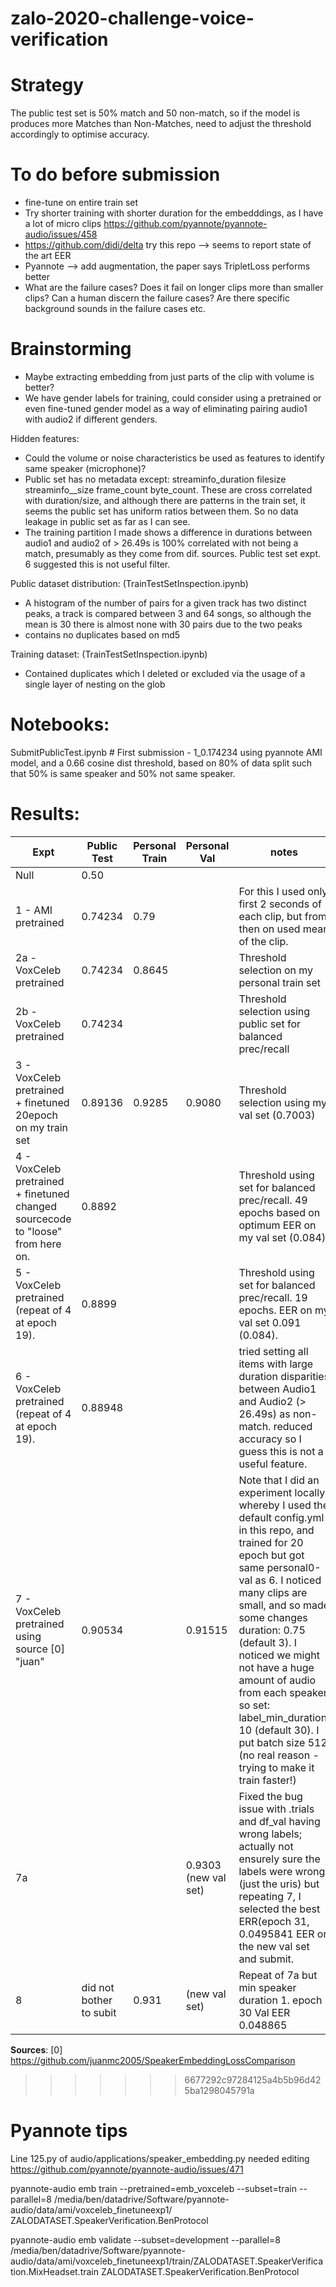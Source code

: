 # zalo-2020-challenge-voice-verification

# Strategy

The public test set is 50% match and 50 non-match, so if the model is produces more Matches than Non-Matches, need to adjust the threshold accordingly to optimise accuracy.  

# To do before submission

* fine-tune on entire train set
* Try shorter training with shorter duration for the embedddings, as I have a lot of micro clips https://github.com/pyannote/pyannote-audio/issues/458
* https://github.com/didi/delta try this repo --> seems to report state of the art EER 
* Pyannote --> add augmentation, the paper says TripletLoss performs better
* What are the failure cases? Does it fail on longer clips more than smaller clips? Can a human discern the failure cases? Are there specific background sounds in the failure cases etc.

# Brainstorming

* Maybe extracting embedding from just parts of the clip with volume is better?
* We have gender labels for training, could consider using a pretrained or even fine-tuned gender model as a way of eliminating pairing audio1 with audio2 if different genders.


Hidden features:

* Could the volume or noise characteristics be used as features to identify same speaker (microphone)?
* Public set has no metadata except: streaminfo_duration	filesize	streaminfo__size	frame_count	 byte_count. These are cross correlated  with duration/size, and although there are patterns in the train set, it seems the public set has uniform ratios between them. So no data leakage in public set as far as I can see.
* The training partition I made shows a difference in durations between audio1 and audio2 of > 26.49s is 100% correlated with not being a match, presumably as they come from dif. sources. Public test set expt. 6 suggested this is not useful filter.

Public dataset distribution: (TrainTestSetInspection.ipynb)

* A histogram of the number of pairs for a given track has two distinct peaks, a track is compared between 3 and 64 songs, so although the mean is 30 there is almost none with 30 pairs due to the two peaks 
* contains no duplicates based on md5

Training dataset: (TrainTestSetInspection.ipynb)
* Contained duplicates which I deleted or excluded via the usage of a single layer of nesting on the glob

# Notebooks:

SubmitPublicTest.ipynb # First submission - 1_0.174234 using pyannote AMI model, and a 0.66 cosine dist threshold, based on 80% of data split such that 50% is same speaker and 50% not same speaker.


# Results:


| Expt | Public Test | Personal Train  | Personal Val  | notes | 
| ------------- | ------------- | ------------- | ------------- |  ------------- |
| Null  | 0.50  |   |   | |  
| 1 - AMI pretrained  | 0.74234  |  0.79   | | For this I used only first 2 seconds of each clip, but from then on used mean of the clip. |
| 2a - VoxCeleb pretrained | 0.74234  | 0.8645  |   | Threshold selection on my personal train set |
| 2b - VoxCeleb pretrained | 0.74234  |   | | Threshold selection using public set for balanced prec/recall|
| 3 - VoxCeleb pretrained + finetuned 20epoch on my train set| 0.89136 | 0.9285  | 0.9080 | Threshold selection using my val set (0.7003)|
| 4 - VoxCeleb pretrained + finetuned changed sourcecode to "loose" from here on. | 0.8892 | | | Threshold using set for balanced prec/recall. 49 epochs based on optimum EER on my val set (0.084)|
| 5 - VoxCeleb pretrained (repeat of 4 at epoch 19). | 0.8899 | | | Threshold using set for balanced prec/recall. 19 epochs. EER on my val set 0.091 (0.084). |
| 6 - VoxCeleb pretrained (repeat of 4 at epoch 19). | 0.88948 | | | tried setting all items with large duration disparities between Audio1 and Audio2 (> 26.49s) as non-match. reduced accuracy so I guess this is not a useful feature. |
| 7 - VoxCeleb pretrained using source [0] "juan" |0.90534 | | 0.91515 | Note that I did an experiment locally whereby I used the default config.yml in this repo, and trained for 20 epoch but got same personal0-val as 6. I noticed many clips are small, and so made some changes duration: 0.75 (default 3). I noticed we might not have a huge amount of audio from each speaker so set: label_min_duration: 10 (default 30). I put batch size 512 (no real reason - trying to make it train faster!)|
| 7a | | | 0.9303 (new val set)  | Fixed the bug issue with .trials and df_val having wrong labels; actually not ensurely sure the labels were wrong (just the uris) but repeating 7, I selected the best ERR(epoch 31, 0.0495841 EER on the new val set and submit.|
| 8 | did not bother to subit | 0.931|  (new val set)  | Repeat of 7a but min speaker duration 1. epoch 30 Val EER 0.048865|

__Sources__:
[0] https://github.com/juanmc2005/SpeakerEmbeddingLossComparison 

>>>>>>> 6677292c97284125a4b5b96d425ba1298045791a
# Pyannote tips

Line 125.py of audio/applications/speaker_embedding.py needed editing https://github.com/pyannote/pyannote-audio/issues/471

 pyannote-audio emb train --pretrained=emb_voxceleb --subset=train --parallel=8 /media/ben/datadrive/Software/pyannote-audio/data/ami/voxceleb_finetuneexp1/ ZALODATASET.SpeakerVerification.BenProtocol

 pyannote-audio emb validate  --subset=development --parallel=8 /media/ben/datadrive/Software/pyannote-audio/data/ami/voxceleb_finetuneexp1/train/ZALODATASET.SpeakerVerification.MixHeadset.train ZALODATASET.SpeakerVerification.BenProtocol
